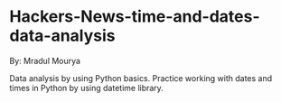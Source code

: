 # Hackers-News-time-and-dates-data-analysis

By: Mradul Mourya

Data analysis by using Python basics. Practice working with dates and times in Python by using datetime library.

